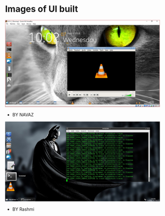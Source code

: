 # Images of UI built

![UI by Navaz](./OSI/os1.jpg)
* BY NAVAZ

![UI by Rashmi](./OSI/os2.jpg)
* BY Rashmi
